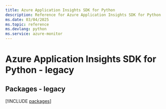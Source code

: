 ```yaml
---
title: Azure Application Insights SDK for Python
description: Reference for Azure Application Insights SDK for Python
ms.date: 03/04/2025
ms.topic: reference
ms.devlang: python
ms.service: azure-monitor
---
```

# Azure Application Insights SDK for Python - legacy
## Packages - legacy
[!INCLUDE [packages](application-insights-index.md)]